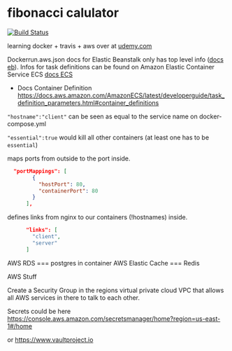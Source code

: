 # fibonacci calulator

[![Build Status](https://travis-ci.org/fabianmoronzirfas/fibonacci.svg?branch=master)](https://travis-ci.org/fabianmoronzirfas/fibonacci)

learning docker + travis + aws over at [udemy.com](https://www.udemy.com/docker-and-kubernetes-the-complete-guide/)


Dockerrun.aws.json docs for Elastic Beanstalk only has top level info ([docs eb](https://docs.aws.amazon.com/elastic-beanstalk/index.html#lang/en_us)). Infos for task definitions can be found on Amazon Elastic Container Service ECS [docs ECS](https://docs.aws.amazon.com/AmazonECS/latest/developerguide/task_definition_parameters.html)

- Docs Container Definition https://docs.aws.amazon.com/AmazonECS/latest/developerguide/task_definition_parameters.html#container_definitions


`"hostname":"client"` can be seen as equal to the service name on docker-compose.yml

`"essential":true` would kill all other containers (at least one has to be `essential`)

maps ports from outside to the port inside.

```json
  "portMappings": [
        {
          "hostPort": 80,
          "containerPort": 80
        }
      ],
```

defines links from nginx to our containers (!hostnames) inside.  

```json
      "links": [
        "client",
        "server"
      ]
```

AWS RDS === postgres in container
AWS Elastic Cache === Redis

AWS Stuff

Create a Security Group in the regions virtual private cloud VPC that allows all AWS services in there to talk to each other.  

Secrets could be here https://console.aws.amazon.com/secretsmanager/home?region=us-east-1#/home

or https://www.vaultproject.io